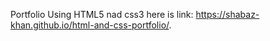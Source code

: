 Portfolio Using HTML5 nad css3
here is link: https://shabaz-khan.github.io/html-and-css-portfolio/.
